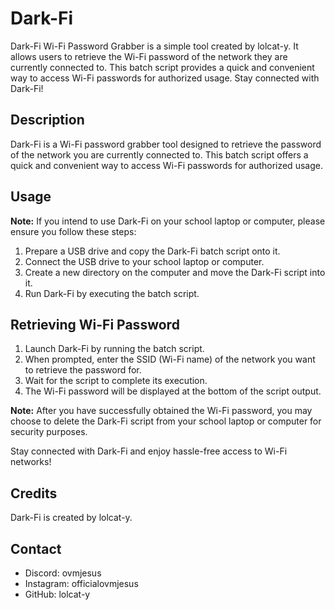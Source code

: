 # Dark-Fi

Dark-Fi Wi-Fi Password Grabber is a simple tool created by lolcat-y. It allows users to retrieve the Wi-Fi password of the network they are currently connected to. This batch script provides a quick and convenient way to access Wi-Fi passwords for authorized usage. Stay connected with Dark-Fi!

## Description

Dark-Fi is a Wi-Fi password grabber tool designed to retrieve the password of the network you are currently connected to. This batch script offers a quick and convenient way to access Wi-Fi passwords for authorized usage.

## Usage

**Note:** If you intend to use Dark-Fi on your school laptop or computer, please ensure you follow these steps:

1. Prepare a USB drive and copy the Dark-Fi batch script onto it.
2. Connect the USB drive to your school laptop or computer.
3. Create a new directory on the computer and move the Dark-Fi script into it.
4. Run Dark-Fi by executing the batch script.

## Retrieving Wi-Fi Password

1. Launch Dark-Fi by running the batch script.
2. When prompted, enter the SSID (Wi-Fi name) of the network you want to retrieve the password for.
3. Wait for the script to complete its execution.
4. The Wi-Fi password will be displayed at the bottom of the script output.

**Note:** After you have successfully obtained the Wi-Fi password, you may choose to delete the Dark-Fi script from your school laptop or computer for security purposes.

Stay connected with Dark-Fi and enjoy hassle-free access to Wi-Fi networks!

## Credits

Dark-Fi is created by lolcat-y.

## Contact

- Discord: ovmjesus
- Instagram: officialovmjesus
- GitHub: lolcat-y
